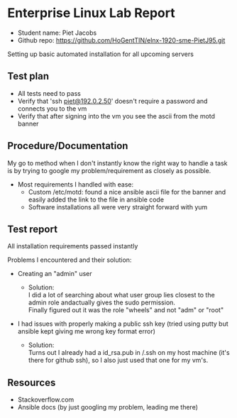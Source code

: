 # Enterprise Linux Lab Report

- Student name: Piet Jacobs
- Github repo: <https://github.com/HoGentTIN/elnx-1920-sme-PietJ95.git>

Setting up basic automated installation for all upcoming servers

## Test plan

- All tests need to pass
- Verify that 'ssh piet@192.0.2.50' doesn't require a password and connects you to the vm
- Verify that after signing into the vm you see the ascii from the motd banner

## Procedure/Documentation

My go to method when I don't instantly know the right way to handle a task is by trying to google my problem/requirement as closely as possible.
 
- Most requirements I handled with ease:
    - Custom /etc/motd: found a nice ansible ascii file for the banner and easily added the link to the file in ansible code
    - Software installations all were very straight forward with yum

## Test report

All installation requirements passed instantly

Problems I encountered and their solution:  
- Creating an "admin" user
    - Solution:  
    I did a lot of searching about what user group lies closest to the admin role andactually gives the sudo permission.  
    Finally figured out it was the role "wheels" and not "adm" or "root"

- I had issues with properly making a public ssh key (tried using putty but ansible kept giving me wrong key format error)
    - Solution:   
    Turns out I already had a id_rsa.pub in /.ssh on my host machine (it's there for github ssh), so I also just used that one for my vm's.
## Resources

- Stackoverflow.com
- Ansible docs (by just googling my problem, leading me there)
